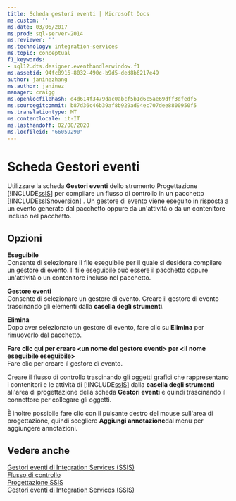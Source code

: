 ```yaml
---
title: Scheda gestori eventi | Microsoft Docs
ms.custom: ''
ms.date: 03/06/2017
ms.prod: sql-server-2014
ms.reviewer: ''
ms.technology: integration-services
ms.topic: conceptual
f1_keywords:
- sql12.dts.designer.eventhandlerwindow.f1
ms.assetid: 94fc8916-8032-490c-b9d5-ded8b6217e49
author: janinezhang
ms.author: janinez
manager: craigg
ms.openlocfilehash: d4d614f3479dac0abcf5b1d6c5ae69dff3dfedf5
ms.sourcegitcommit: b87d36c46b39af8b929ad94ec707dee8800950f5
ms.translationtype: MT
ms.contentlocale: it-IT
ms.lasthandoff: 02/08/2020
ms.locfileid: "66059290"
---
```

# <a name="event-handlers-tab"></a>Scheda Gestori eventi
  Utilizzare la scheda **Gestori eventi** dello strumento Progettazione [!INCLUDE[ssIS](../includes/ssis-md.md)] per compilare un flusso di controllo in un pacchetto [!INCLUDE[ssISnoversion](../includes/ssisnoversion-md.md)] . Un gestore di evento viene eseguito in risposta a un evento generato dal pacchetto oppure da un'attività o da un contenitore incluso nel pacchetto.  
  
## <a name="options"></a>Opzioni  
 **Eseguibile**  
 Consente di selezionare il file eseguibile per il quale si desidera compilare un gestore di evento. Il file eseguibile può essere il pacchetto oppure un'attività o un contenitore incluso nel pacchetto.  
  
 **Gestore eventi**  
 Consente di selezionare un gestore di evento. Creare il gestore di evento trascinando gli elementi dalla **casella degli strumenti**.  
  
 **Elimina**  
 Dopo aver selezionato un gestore di evento, fare clic su **Elimina** per rimuoverlo dal pacchetto.  
  
 **Fare clic qui per creare \<un nome del gestore eventi> per \<il nome eseguibile eseguibile>**  
 Fare clic per creare il gestore di evento.  
  
 Creare il flusso di controllo trascinando gli oggetti grafici che rappresentano i contenitori e le attività di [!INCLUDE[ssIS](../includes/ssis-md.md)] dalla **casella degli strumenti** all'area di progettazione della scheda **Gestori eventi** e quindi trascinando il connettore per collegare gli oggetti.  
  
 È inoltre possibile fare clic con il pulsante destro del mouse sull'area di progettazione, quindi scegliere **Aggiungi annotazione**dal menu per aggiungere annotazioni.  
  
## <a name="see-also"></a>Vedere anche  
 [Gestori eventi di Integration Services &#40;SSIS&#41;](integration-services-ssis-event-handlers.md)   
 [Flusso di controllo](control-flow/control-flow.md)   
 [Progettazione SSIS](ssis-designer.md)   
 [Gestori eventi di Integration Services &#40;SSIS&#41;](integration-services-ssis-event-handlers.md)  
  
  
